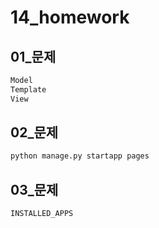 # 14_homework

## 01_문제

```html
Model
Template
View
```

## 02_문제

```python
python manage.py startapp pages
```

## 03_문제

``` html
INSTALLED_APPS
```

